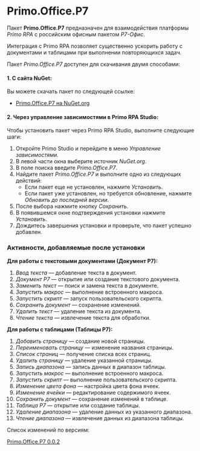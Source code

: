 # Primo.Office.P7 


Пакет **Primo.Office.P7** предназначен для взаимодействия платформы *Primo RPA* с российским офисным пакетом *Р7-Офис*.

Интеграция с Primo RPA позволяет существенно ускорить работу с документами и таблицами при выполнении повторяющихся задач.

Пакет *Primo.Office.P7* доступен для скачивания двумя способами:

#### 1. С сайта NuGet:
Вы можете скачать пакет по следующей ссылке:  
- [Primo.Office.P7 на NuGet.org](https://www.nuget.org/packages/Primo.Office.P7)

#### 2. Через управление зависимостями в Primo RPA Studio:
Чтобы установить пакет через Primo RPA Studio, выполните следующие шаги:

1. Откройте Primo Studio и перейдите в меню *Управление зависимостями*.
2. В левой части окна выберите источник *NuGet.org*.
3. В поле поиска введите *Primo.Office.P7*.
4. Найдите пакет *Primo.Office.P7* и выполните одно из следующих действий:
   - Если пакет еще не установлен, нажмите *Установить*.
   - Если пакет уже установлен, но требуется обновление, нажмите *Обновить до последней версии*.
5. После выбора нажмите кнопку *Сохранить*.
6. В появившемся окне подтверждения установки нажмите *Установить*.
7. Дождитесь завершения установки и проверьте, что пакет успешно добавлен.


### Активности, добавляемые после установки

**Для работы с текстовыми документами (Документ Р7):**
1. *Ввод текста* — добавление текста в документ.
2. *Документ Р7* — открытие или создание текстового документа.
3. *Заменить текст* — поиск и замена текста в документе.
4. *Запустить макрос* — выполнение встроенного макроса.
5. *Запустить скрипт* — запуск пользовательского скрипта.
6. *Сохранить документ* — сохранение изменений.
7. *Удалить текст* — удаление текста из документа.
8. *Чтение текста* — извлечение текста для обработки.

**Для работы с таблицами (Таблицы Р7):**
1. *Добавить страницу* — создание новой страницы.
2. *Переименовать страницу* — изменение названия страницы.
3. *Список страниц* — получение списка всех страниц.
4. *Удалить страницу* — удаление указанной страницы.
5. *Запись диапазона* — запись данных в диапазон таблицы.
6. *Запустить макрос* — выполнение встроенного макроса.
7. *Запустить скрипт* — выполнение пользовательского скрипта.
8. *Изменение цвета фона* — настройка цвета фона ячеек.
9. *Изменение ячейки* — редактирование содержимого ячеек.
10. *Сохранить документ* — сохранение изменений в таблице.
11. *Таблица Р7* — открытие или создание таблицы.
12. *Удаление диапазона* — удаление данных из указанного диапазона.
13. *Чтение диапазона* — извлечение данных из диапазона таблицы.


Cписок изменений по версиям:

[Primo.Office.P7 0.0.2](https://docs.primo-rpa.ru/primo-rpa/release-notes/packages/windows/primo-office-p7/0.0.2)
